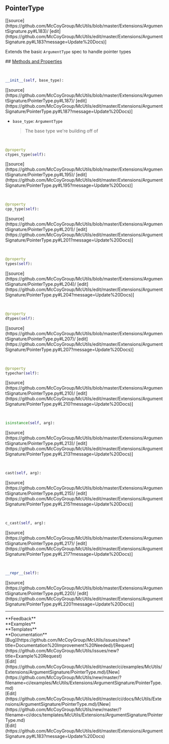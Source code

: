 ## <a id="McUtils.Extensions.ArgumentSignature.PointerType">PointerType</a> 

<div class="docs-source-link" markdown="1">
[[source](https://github.com/McCoyGroup/McUtils/blob/master/Extensions/ArgumentSignature.py#L183)/
[edit](https://github.com/McCoyGroup/McUtils/edit/master/Extensions/ArgumentSignature.py#L183?message=Update%20Docs)]
</div>

Extends the basic `ArgumentType` spec to handle pointer types







<div class="collapsible-section">
 <div class="collapsible-section collapsible-section-header" markdown="1">
## <a class="collapse-link" data-toggle="collapse" href="#methods" markdown="1"> Methods and Properties</a> <a class="float-right" data-toggle="collapse" href="#methods"><i class="fa fa-chevron-down"></i></a>
 </div>
 <div class="collapsible-section collapsible-section-body collapse show" id="methods" markdown="1">
 
<a id="McUtils.Extensions.ArgumentSignature.PointerType.__init__" class="docs-object-method">&nbsp;</a> 
```python
__init__(self, base_type): 
```
<div class="docs-source-link" markdown="1">
[[source](https://github.com/McCoyGroup/McUtils/blob/master/Extensions/ArgumentSignature/PointerType.py#L187)/
[edit](https://github.com/McCoyGroup/McUtils/edit/master/Extensions/ArgumentSignature/PointerType.py#L187?message=Update%20Docs)]
</div>

  - `base_type`: `ArgumentType`
    > The base type we're building off of


<a id="McUtils.Extensions.ArgumentSignature.PointerType.ctypes_type" class="docs-object-method">&nbsp;</a> 
```python
@property
ctypes_type(self): 
```
<div class="docs-source-link" markdown="1">
[[source](https://github.com/McCoyGroup/McUtils/blob/master/Extensions/ArgumentSignature/PointerType.py#L195)/
[edit](https://github.com/McCoyGroup/McUtils/edit/master/Extensions/ArgumentSignature/PointerType.py#L195?message=Update%20Docs)]
</div>


<a id="McUtils.Extensions.ArgumentSignature.PointerType.cpp_type" class="docs-object-method">&nbsp;</a> 
```python
@property
cpp_type(self): 
```
<div class="docs-source-link" markdown="1">
[[source](https://github.com/McCoyGroup/McUtils/blob/master/Extensions/ArgumentSignature/PointerType.py#L201)/
[edit](https://github.com/McCoyGroup/McUtils/edit/master/Extensions/ArgumentSignature/PointerType.py#L201?message=Update%20Docs)]
</div>


<a id="McUtils.Extensions.ArgumentSignature.PointerType.types" class="docs-object-method">&nbsp;</a> 
```python
@property
types(self): 
```
<div class="docs-source-link" markdown="1">
[[source](https://github.com/McCoyGroup/McUtils/blob/master/Extensions/ArgumentSignature/PointerType.py#L204)/
[edit](https://github.com/McCoyGroup/McUtils/edit/master/Extensions/ArgumentSignature/PointerType.py#L204?message=Update%20Docs)]
</div>


<a id="McUtils.Extensions.ArgumentSignature.PointerType.dtypes" class="docs-object-method">&nbsp;</a> 
```python
@property
dtypes(self): 
```
<div class="docs-source-link" markdown="1">
[[source](https://github.com/McCoyGroup/McUtils/blob/master/Extensions/ArgumentSignature/PointerType.py#L207)/
[edit](https://github.com/McCoyGroup/McUtils/edit/master/Extensions/ArgumentSignature/PointerType.py#L207?message=Update%20Docs)]
</div>


<a id="McUtils.Extensions.ArgumentSignature.PointerType.typechar" class="docs-object-method">&nbsp;</a> 
```python
@property
typechar(self): 
```
<div class="docs-source-link" markdown="1">
[[source](https://github.com/McCoyGroup/McUtils/blob/master/Extensions/ArgumentSignature/PointerType.py#L210)/
[edit](https://github.com/McCoyGroup/McUtils/edit/master/Extensions/ArgumentSignature/PointerType.py#L210?message=Update%20Docs)]
</div>


<a id="McUtils.Extensions.ArgumentSignature.PointerType.isinstance" class="docs-object-method">&nbsp;</a> 
```python
isinstance(self, arg): 
```
<div class="docs-source-link" markdown="1">
[[source](https://github.com/McCoyGroup/McUtils/blob/master/Extensions/ArgumentSignature/PointerType.py#L213)/
[edit](https://github.com/McCoyGroup/McUtils/edit/master/Extensions/ArgumentSignature/PointerType.py#L213?message=Update%20Docs)]
</div>


<a id="McUtils.Extensions.ArgumentSignature.PointerType.cast" class="docs-object-method">&nbsp;</a> 
```python
cast(self, arg): 
```
<div class="docs-source-link" markdown="1">
[[source](https://github.com/McCoyGroup/McUtils/blob/master/Extensions/ArgumentSignature/PointerType.py#L215)/
[edit](https://github.com/McCoyGroup/McUtils/edit/master/Extensions/ArgumentSignature/PointerType.py#L215?message=Update%20Docs)]
</div>


<a id="McUtils.Extensions.ArgumentSignature.PointerType.c_cast" class="docs-object-method">&nbsp;</a> 
```python
c_cast(self, arg): 
```
<div class="docs-source-link" markdown="1">
[[source](https://github.com/McCoyGroup/McUtils/blob/master/Extensions/ArgumentSignature/PointerType.py#L217)/
[edit](https://github.com/McCoyGroup/McUtils/edit/master/Extensions/ArgumentSignature/PointerType.py#L217?message=Update%20Docs)]
</div>


<a id="McUtils.Extensions.ArgumentSignature.PointerType.__repr__" class="docs-object-method">&nbsp;</a> 
```python
__repr__(self): 
```
<div class="docs-source-link" markdown="1">
[[source](https://github.com/McCoyGroup/McUtils/blob/master/Extensions/ArgumentSignature/PointerType.py#L220)/
[edit](https://github.com/McCoyGroup/McUtils/edit/master/Extensions/ArgumentSignature/PointerType.py#L220?message=Update%20Docs)]
</div>
 </div>
</div>












---


<div markdown="1" class="text-secondary">
<div class="container">
  <div class="row">
   <div class="col" markdown="1">
**Feedback**   
</div>
   <div class="col" markdown="1">
**Examples**   
</div>
   <div class="col" markdown="1">
**Templates**   
</div>
   <div class="col" markdown="1">
**Documentation**   
</div>
   <div class="col" markdown="1">
   
</div>
   <div class="col" markdown="1">
   
</div>
   <div class="col" markdown="1">
   
</div>
</div>
  <div class="row">
   <div class="col" markdown="1">
[Bug](https://github.com/McCoyGroup/McUtils/issues/new?title=Documentation%20Improvement%20Needed)/[Request](https://github.com/McCoyGroup/McUtils/issues/new?title=Example%20Request)   
</div>
   <div class="col" markdown="1">
[Edit](https://github.com/McCoyGroup/McUtils/edit/master/ci/examples/McUtils/Extensions/ArgumentSignature/PointerType.md)/[New](https://github.com/McCoyGroup/McUtils/new/master/?filename=ci/examples/McUtils/Extensions/ArgumentSignature/PointerType.md)   
</div>
   <div class="col" markdown="1">
[Edit](https://github.com/McCoyGroup/McUtils/edit/master/ci/docs/McUtils/Extensions/ArgumentSignature/PointerType.md)/[New](https://github.com/McCoyGroup/McUtils/new/master/?filename=ci/docs/templates/McUtils/Extensions/ArgumentSignature/PointerType.md)   
</div>
   <div class="col" markdown="1">
[Edit](https://github.com/McCoyGroup/McUtils/edit/master/Extensions/ArgumentSignature.py#L183?message=Update%20Docs)   
</div>
   <div class="col" markdown="1">
   
</div>
   <div class="col" markdown="1">
   
</div>
   <div class="col" markdown="1">
   
</div>
</div>
</div>
</div>